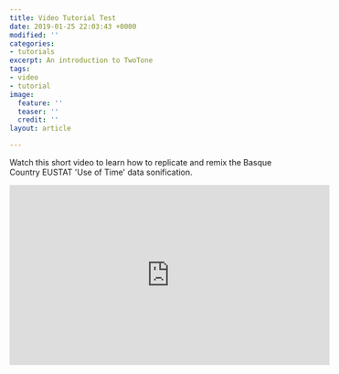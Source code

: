 ```yaml
---
title: Video Tutorial Test
date: 2019-01-25 22:03:43 +0000
modified: ''
categories:
- tutorials
excerpt: An introduction to TwoTone
tags:
- video
- tutorial
image:
  feature: ''
  teaser: ''
  credit: ''
layout: article

---
```

Watch this short video to learn how to replicate and remix the Basque Country EUSTAT 'Use of Time' data sonification.

<iframe width="560" height="315" src="https://youtu.be/2dQMSMRWwJI" frameborder="0" allow="encrypted-media; picture-in-picture" allowfullscreen></iframe>